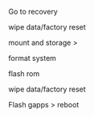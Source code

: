 Go to recovery

wipe data/factory reset

mount and storage >

format system

flash rom

wipe data/factory reset

Flash gapps > reboot